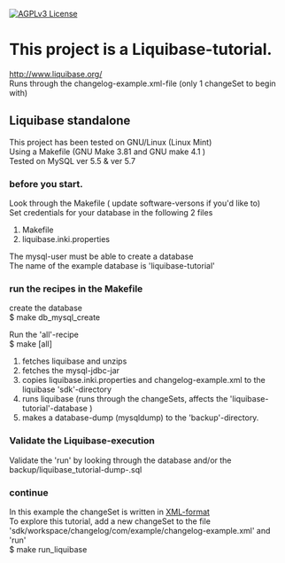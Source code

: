 [![AGPLv3 License](http://img.shields.io/badge/license-AGPLv3-blue.svg) ](https://github.com/Inkimar/liquibase-tutorial/blob/master/LICENSE)

# This project is a Liquibase-tutorial.
http://www.liquibase.org/ <br>
Runs through the changelog-example.xml-file (only 1 changeSet to begin with) <br>

## Liquibase standalone
This project has been tested on GNU/Linux (Linux Mint) <br>
Using a Makefile (GNU Make 3.81 and GNU make 4.1 ) <br>
Tested on MySQL ver 5.5 & ver 5.7 <br>


### before you start.
Look through the Makefile ( update software-versons if you'd like to) <br>
Set credentials for your database in the following 2 files <br>

1. Makefile
2. liquibase.inki.properties

The mysql-user must be able to create a database <br>
The name of the example database is 'liquibase-tutorial' <br>

### run the recipes in the Makefile

create the database <br>
$ make db_mysql_create <br>


Run the 'all'-recipe<br>
$ make [all]

1. fetches liquibase and unzips
2. fetches the mysql-jdbc-jar
3. copies liquibase.inki.properties and changelog-example.xml to the liquibase 'sdk'-directory
4. runs liquibase (runs through the changeSets, affects the 'liquibase-tutorial'-database )
5. makes a database-dump (mysqldump) to the 'backup'-directory.

### Validate the Liquibase-execution
Validate the 'run' by looking through the database and/or the backup/liquibase_tutorial-dump-<data-time>.sql

### continue
In this example the changeSet is written in [XML-format](http://www.liquibase.org/documentation/xml_format.html) <br>
To explore this tutorial, add a new changeSet to the file 'sdk/workspace/changelog/com/example/changelog-example.xml' and 'run' <br>
$ make run_liquibase <br>
